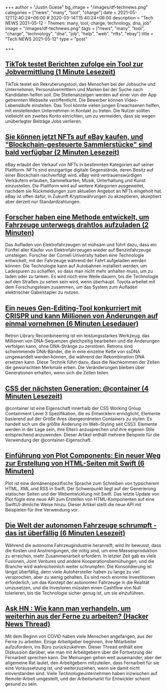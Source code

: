 +++
author = "Justin Guese"
bg_image = "/images/df-technews.png"
categories = ["news", "many", "tool", "charge"]
date = 2021-05-12T12:40:24+06:00 # 2020-03-14T15:40:24+06:00
description = "Tech NEWS 2021-05-12 - Themen: many, tool, charge, technology, dna, job"
image = "/images/df-technews.png"
tags = ["news", "many", "tool", "charge", "technology", "dna", "job", "help", "web", "nfts", "ebay"]
title = "Tech NEWS 2021-05-12"
type = "post"

+++

## [TikTok testet Berichten zufolge ein Tool zur Jobvermittlung (1 Minute Lesezeit)](https://www.engadget.com/tiktok-job-recruitment-tool-report-191359350.html)

 TikTok testet ein Rekrutierungstool, das Menschen bei der Jobsuche und Unternehmen, Personalvermittlern und Marken bei der Suche nach Kandidaten helfen soll. Die Stellenanzeigen werden auf einer von der App getrennten Webseite veröffentlicht. Die Bewerber können Video-Lebensläufe einstellen. Das Tool könnte vielen jungen Erwachsenen helfen, mit einstellenden Unternehmen in Kontakt zu treten. Die Nutzer sollten vielleicht ein zweites Konto einrichten, um zu vermeiden, dass sie wegen unüberlegter Beiträge Jobs verlieren.

## [Sie können jetzt NFTs auf eBay kaufen, und "Blockchain-gesteuerte Sammlerstücke" sind bald verfügbar (2 Minuten Lesezeit)](https://www.theverge.com/2021/5/11/22430827/ebay-nft-collectibles-blockchain-sale)

 eBay erlaubt den Verkauf von NFTs in bestimmten Kategorien auf seiner Plattform. NFTs sind einzigartige digitale Gegenstände, deren Besitz auf einer Blockchain nachverfolgt wird. eBay wird vertrauenswürdigen Verkäufern erlauben, Sammelkarten, Musik, Unterhaltung und Kunst einzustellen. Die Plattform wird auf weitere Kategorien ausgeweitet, nachdem sie Rückmeldungen zum aktuellen Angebot an NFTs eingeholt hat. eBay ist offen dafür, in Zukunft Kryptowährungen zu akzeptieren, akzeptiert aber derzeit nur Standardzahlungen.

## [Forscher haben eine Methode entwickelt, um Fahrzeuge unterwegs drahtlos aufzuladen (2 Minuten)](https://jalopnik.com/researchers-have-developed-a-way-to-charge-vehicles-on-1846863203)

 Das Aufladen von Elektrofahrzeugen ist mühsam und führt dazu, dass ein Fünftel aller Käufer von Elektrofahrzeugen wieder auf Benzinfahrzeuge umsteigen. Forscher der Cornell University haben eine Technologie entwickelt, mit der Fahrzeuge während der Fahrt aufgeladen werden können. Die Technologie kann auf Autobahnen installiert werden, um Ladespuren zu schaffen, so dass man nicht mehr anhalten muss, um zu laden oder zu tanken. Es wird noch eine Weile dauern, bis die Technologie auf den Straßen zu sehen sein wird, wenn überhaupt. Toyota arbeitet mit dem Forschungsteam zusammen, um das System zum Aufladen elektrischer Gabelstapler zu nutzen.

## [Ein neues Gen-Editing-Tool konkurriert mit CRISPR und kann Millionen von Änderungen auf einmal vornehmen (6 Minuten Lesedauer)](https://singularityhub.com/2021/05/11/a-new-gene-editing-tool-rivals-crispr-and-can-make-millions-of-edits-at-once/)

 Retron Library Recombineering ist ein leistungsstarkes Werkzeug, das Millionen von DNA-Sequenzen gleichzeitig bearbeiten und die Änderungen verfolgen kann, ohne DNA-Stränge zu zerstören. Retrons sind schwimmende DNA-Bänder, die in eine einzelne Kette von ssDNA umgewandelt werden können, die während der Rekombination DNA ersetzen kann. Diese Technik führt dazu, dass die Nachkommen der Zellen die gewünschten Merkmale erben. Die Veränderungen bleiben über Generationen erhalten, wenn sich die Zellen teilen.

## [CSS der nächsten Generation: @container (4 Minuten Lesezeit)](https://css-tricks.com/next-gen-css-container/)

 @container ist eine Eigenschaft innerhalb der CSS Working Group Containment Level 3 Spezifikation, die es Entwicklern ermöglicht, Elemente basierend auf der Größe ihres übergeordneten Containers zu stylen. Es handelt sich um die größte Änderung im Web-Styling seit CSS3. Elemente werden in der Lage sein, ihre Eltern anzusprechen und ihre eigenen Stile entsprechend anzuwenden. Dieser Artikel enthält mehrere Beispiele für die Verwendung der @container-Eigenschaft.

## [Einführung von Plot Components: Ein neuer Weg zur Erstellung von HTML-Seiten mit Swift (6 Minuten)](https://www.swiftbysundell.com/articles/introducing-plot-components/)

 Plot ist eine domänenspezifische Sprache zum Schreiben von typsicherem HTML, XML und RSS in Swift. Der Schwerpunkt liegt auf der Generierung statischer Seiten und der Webentwicklung mit Swift. Das letzte Update von Plot fügte eine neue API zum Erstellen von HTML-Komponenten auf eine SwiftUI-ähnliche Weise hinzu. Dieser Artikel stellt die neue API mit Beispielen für ihre Verwendung vor.

## [Die Welt der autonomen Fahrzeuge schrumpft - das ist überfällig (6 Minuten Lesezeit)](https://www.theverge.com/22423489/autonomous-vehicle-consolidation-acquisition-lyft-uber)

 Während die autonome Fahrzeugindustrie heranreift, wird ihr bewusst, dass die Kosten und Anstrengungen, die nötig sind, um eine Massenproduktion zu erreichen, mehr Zusammenarbeit erfordern. In letzter Zeit gab es viele Fusionen, Joint Ventures und andere Kooperationsbemühungen, und die Branche wird wahrscheinlich weiter schrumpfen. Die Konsolidierung ist längst überfällig, denn viele Autohersteller haben zu lange zu viel versprochen, aber zu wenig gehalten. Es sind noch enorme Investitionen erforderlich, um das Konzept der autonomen Fahrzeuge in die Realität umzusetzen, und die Investoren müssten einen Cashflow von Null tolerieren, bis die Technologie sicher genug ist, um sie einzuführen.

## [Ask HN : Wie kann man verhandeln, um weiterhin aus der Ferne zu arbeiten? (Hacker News Thread)](https://news.ycombinator.com/item?id=27123553&utm_source=tldrnewsletter/1/01000179600cab20-5badd158-adc3-43ae-ac56-e31dec00fcde-000000/4Oj3Qdx58n52d7AL7EbkbdwFVsEbOHgkTaHCUCaBRL0=192)

 Mit dem Beginn von COVID haben viele Menschen angefangen, aus der Ferne zu arbeiten. Einige Arbeitgeber beginnen, ihre Mitarbeiter aufzufordern, ins Büro zurückzukehren. Dieser Thread enthält eine Diskussion darüber, wie man mit Arbeitgebern über die Fortsetzung der Fernarbeit sprechen kann. Die Meinungen gehen weit auseinander, aber der allgemeine Rat lautet, den Arbeitgebern mitzuteilen, dass Fernarbeit für sie eine Voraussetzung ist, und weiterzuziehen, wenn sie damit nicht einverstanden sind. Viele Technologieunternehmen haben inzwischen auf Remote-Arbeit umgestellt, und der Arbeitsmarkt für Entwickler scheint gesund zu sein.

